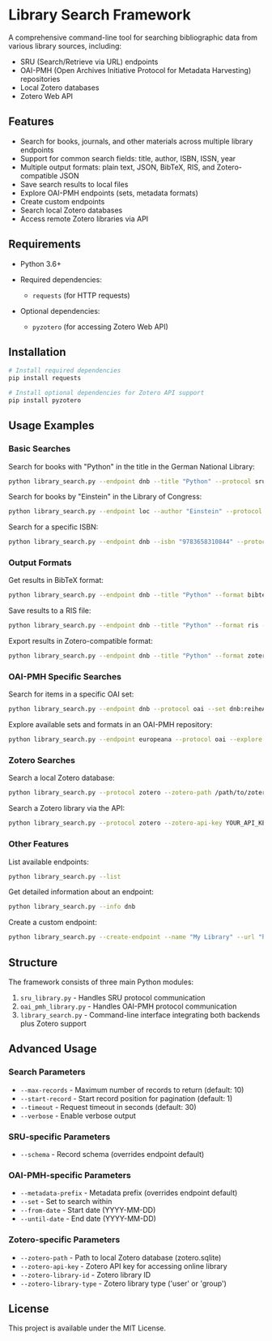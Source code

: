 # Library Search Framework

A comprehensive command-line tool for searching bibliographic data from various library sources, including:

- SRU (Search/Retrieve via URL) endpoints
- OAI-PMH (Open Archives Initiative Protocol for Metadata Harvesting) repositories
- Local Zotero databases
- Zotero Web API

## Features

- Search for books, journals, and other materials across multiple library endpoints
- Support for common search fields: title, author, ISBN, ISSN, year
- Multiple output formats: plain text, JSON, BibTeX, RIS, and Zotero-compatible JSON
- Save search results to local files
- Explore OAI-PMH endpoints (sets, metadata formats)
- Create custom endpoints
- Search local Zotero databases
- Access remote Zotero libraries via API

## Requirements

- Python 3.6+
- Required dependencies:
  - `requests` (for HTTP requests)

- Optional dependencies:
  - `pyzotero` (for accessing Zotero Web API)

## Installation

```bash
# Install required dependencies
pip install requests

# Install optional dependencies for Zotero API support
pip install pyzotero
```

## Usage Examples

### Basic Searches

Search for books with "Python" in the title in the German National Library:

```bash
python library_search.py --endpoint dnb --title "Python" --protocol sru
```

Search for books by "Einstein" in the Library of Congress:

```bash
python library_search.py --endpoint loc --author "Einstein" --protocol sru
```

Search for a specific ISBN:

```bash
python library_search.py --endpoint dnb --isbn "9783658310844" --protocol sru
```

### Output Formats

Get results in BibTeX format:

```bash
python library_search.py --endpoint dnb --title "Python" --format bibtex
```

Save results to a RIS file:

```bash
python library_search.py --endpoint dnb --title "Python" --format ris --output python_books.ris
```

Export results in Zotero-compatible format:

```bash
python library_search.py --endpoint dnb --title "Python" --format zotero --output python_books.json
```

### OAI-PMH Specific Searches

Search for items in a specific OAI set:

```bash
python library_search.py --endpoint dnb --protocol oai --set dnb:reiheA --from-date 2023-01-01
```

Explore available sets and formats in an OAI-PMH repository:

```bash
python library_search.py --endpoint europeana --protocol oai --explore
```

### Zotero Searches

Search a local Zotero database:

```bash
python library_search.py --protocol zotero --zotero-path /path/to/zotero/zotero.sqlite --title "Python"
```

Search a Zotero library via the API:

```bash
python library_search.py --protocol zotero --zotero-api-key YOUR_API_KEY --zotero-library-id YOUR_LIBRARY_ID --zotero-library-type user --title "Python"
```

### Other Features

List available endpoints:

```bash
python library_search.py --list
```

Get detailed information about an endpoint:

```bash
python library_search.py --info dnb
```

Create a custom endpoint:

```bash
python library_search.py --create-endpoint --name "My Library" --url "https://mylibrary.org/sru" --protocol sru
```

## Structure

The framework consists of three main Python modules:

1. `sru_library.py` - Handles SRU protocol communication
2. `oai_pmh_library.py` - Handles OAI-PMH protocol communication
3. `library_search.py` - Command-line interface integrating both backends plus Zotero support

## Advanced Usage

### Search Parameters

- `--max-records` - Maximum number of records to return (default: 10)
- `--start-record` - Start record position for pagination (default: 1)
- `--timeout` - Request timeout in seconds (default: 30)
- `--verbose` - Enable verbose output

### SRU-specific Parameters

- `--schema` - Record schema (overrides endpoint default)

### OAI-PMH-specific Parameters

- `--metadata-prefix` - Metadata prefix (overrides endpoint default)
- `--set` - Set to search within
- `--from-date` - Start date (YYYY-MM-DD)
- `--until-date` - End date (YYYY-MM-DD)

### Zotero-specific Parameters

- `--zotero-path` - Path to local Zotero database (zotero.sqlite)
- `--zotero-api-key` - Zotero API key for accessing online library
- `--zotero-library-id` - Zotero library ID
- `--zotero-library-type` - Zotero library type ('user' or 'group')

## License

This project is available under the MIT License.

